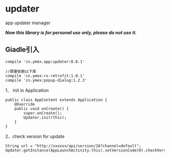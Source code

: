# updater
app updater manager


***Now this library is for personal use only, please do not use it.***

## Giadle引入
```
compile 'cn.ymex.app:updater:0.0.1'

//需要依赖以下库
compile 'cn.ymex:rx-retrofit:1.0.1'
compile 'cn.ymex:popup-dialog:1.2.3'

```


1、 init in Application
```
public class AppContent extends Application {
    @Override
    public void onCreate() {
        super.onCreate();
        Updater.init(this);
    }
}
```

2、check version for update

```
String url = "http://xxxxxx/api/version/16?channel=default";
Updater.getInstance(AppLaunchActivity.this).setVersionCode(0).checkVersion(url);
```

